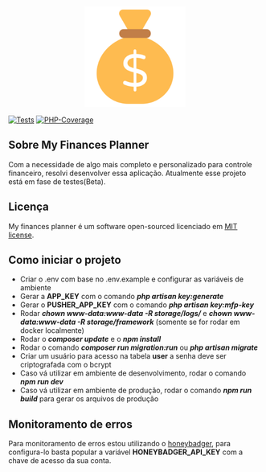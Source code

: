 <p align="center"><img src="./public/favicon.png" width="200" alt="Laravel Logo"></p>


[![Tests](https://github.com/Jhon-Henkel/my-finances-planner/actions/workflows/main_branch_pipeline.yml/badge.svg)](https://github.com/Jhon-Henkel/my-finances-planner/actions/workflows/main_branch_pipeline.yml)
[![PHP-Coverage](https://codecov.io/gh/Jhon-Henkel/my-finances-planner/branch/main/graph/badge.svg?token=ZWK28PWTZF)](https://codecov.io/gh/Jhon-Henkel/my-finances-planner)
## Sobre My Finances Planner

Com a necessidade de algo mais completo e personalizado para controle financeiro, resolvi desenvolver essa aplicação. Atualmente esse projeto está em fase de testes(Beta).

## Licença

My finances planner é um software open-sourced licenciado em [MIT license](https://opensource.org/licenses/MIT).

## Como iniciar o projeto
- Criar o .env com base no .env.example e configurar as variáveis de ambiente
- Gerar a **APP_KEY** com o comando ***php artisan key:generate***
- Gerar o **PUSHER_APP_KEY** com o comando ***php artisan key:mfp-key***
- Rodar ***chown www-data:www-data -R storage/logs/*** e ***chown www-data:www-data -R storage/framework*** (somente se for rodar em docker localmente)
- Rodar o ***composer update*** e o ***npm install***
- Rodar o comando ***composer run migration:run*** ou ***php artisan migrate***
- Criar um usuário para acesso na tabela **user** a senha deve ser criptografada com o bcrypt
- Caso vá utilizar em ambiente de desenvolvimento, rodar o comando ***npm run dev***
- Caso vá utilizar em ambiente de produção, rodar o comando ***npm run build*** para gerar os arquivos de produção

## Monitoramento de erros
Para monitoramento de erros estou utilizando o [honeybadger](https://app.honeybadger.io/), para configura-lo basta popular 
a variável **HONEYBADGER_API_KEY** com a chave de acesso da sua conta.
